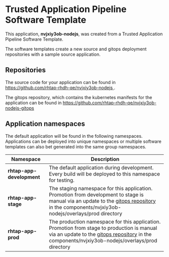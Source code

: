 # Trusted Application Pipeline Software Template

This application, **nvjxiy3ob-nodejs**, was created from a Trusted Application Pipeline Software Template.

The software templates create a new source and gitops deployment repositories with a sample source application. 

## Repositories

The source code for your application can be found in [https://github.com/rhtap-rhdh-qe/nvjxiy3ob-nodejs ](https://github.com/rhtap-rhdh-qe/nvjxiy3ob-nodejs ).
 
The gitops repository, which contains the kubernetes manifests for the application can be found in 
[https://github.com/rhtap-rhdh-qe/nvjxiy3ob-nodejs-gitops ](https://github.com/rhtap-rhdh-qe/nvjxiy3ob-nodejs-gitops ) 

## Application namespaces 

The default application will be found in the following namespaces. Applications can be deployed into unique namespaces or multiple software templates can also bet generated into the same group namespaces.  

|  Namespace   |  Description   |  
| -------- | -------- |   
| **rhtap-app-development** | The default application during development. Every build will be deployed to this namespace for testing. | 
| **rhtap-app-stage** | The staging namespace for this application. Promotion from development to stage is manual via an update to the [gitops repository](https://github.com/rhtap-rhdh-qe/nvjxiy3ob-nodejs-gitops ) in the components/nvjxiy3ob-nodejs/overlays/prod directory |  
| **rhtap-app-prod** | The production namespace for this application. Promotion from stage to production is manual via an update to the [gitops repository](https://github.com/rhtap-rhdh-qe/nvjxiy3ob-nodejs-gitops ) in the components/nvjxiy3ob-nodejs/overlays/prod directory | 